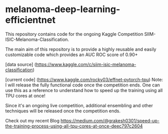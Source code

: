 # melanoma-deep-learning-efficientnet

This repository contains code for the ongoing Kaggle Competition SIIM-ISIC-Melanoma-Classification.

The main aim of this repository is to provide a highly reusable and easily customizable code which provides an AUC ROC score of 0.90+


[data source] (https://www.kaggle.com/c/siim-isic-melanoma-classification)

[current code] (https://www.kaggle.com/rocky03/effnet-pytorch-tpu) Note: I will release the fully functional code once the competition ends. One can use this as a reference to understand how to speed up the training using all TPU cores at once!

Since it's an ongoing live competition, additional ensembling and other techniques will be released once the competition ends.


Check out my recent Blog https://medium.com/@grakesh0301/speed-up-the-training-process-using-all-tpu-cores-at-once-deec797c2604


